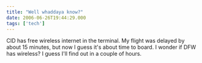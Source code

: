```yaml
---
title: "Well whaddaya know?"
date: 2006-06-26T19:44:29.000
tags: ['tech']
---
```


CID has free wireless internet in the terminal. My flight was delayed by about 15 minutes, but now I guess it's about time to board. I wonder if DFW has wireless? I guess I'll find out in a couple of hours.
